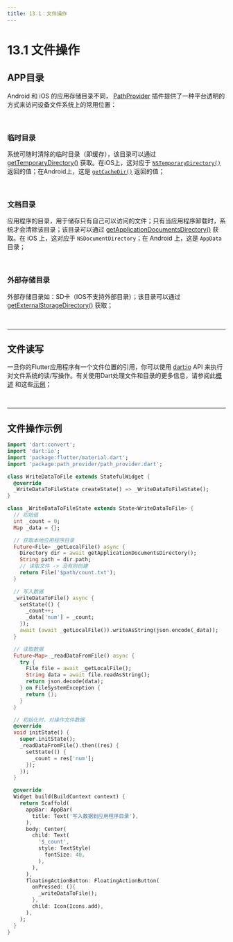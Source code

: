 ```yaml
---
title: 13.1：文件操作
---
```


# 13.1 文件操作

## APP目录

Android 和 iOS 的应用存储目录不同， [PathProvider](https://pub.dev/packages/path_provider) 插件提供了一种平台透明的方式来访问设备文件系统上的常用位置：

<br>

### 临时目录

系统可随时清除的临时目录（即缓存），该目录可以通过 [getTemporaryDirectory()]() 获取。在iOS上，这对应于 [`NSTemporaryDirectory()`](https://developer.apple.com/reference/foundation/1409211-nstemporarydirectory) 返回的值；在Android上，这是 [`getCacheDir()`](https://developer.android.com/reference/android/content/Context.html#getCacheDir()) 返回的值；

<br>

### 文档目录

应用程序的目录，用于储存只有自己可以访问的文件；只有当应用程序卸载时，系统才会清除该目录；该目录可以通过 [getApplicationDocumentsDirectory()]() 获取。在 iOS 上，这对应于 `NSDocumentDirectory`；在 Android 上，这是 `AppData`目录；

<br>

### 外部存储目录

外部存储目录如：SD卡（IOS不支持外部目录）；该目录可以通过 [getExternalStorageDirectory()]() 获取；

<br>

---

## 文件读写

一旦你的Flutter应用程序有一个文件位置的引用，你可以使用 [dart:io](https://api.dartlang.org/stable/dart-io/dart-io-library.html) API 来执行对文件系统的读/写操作。有关使用Dart处理文件和目录的更多信息，请参阅此[概述](https://www.dartlang.org/articles/dart-vm/io) 和这些[示例](https://www.dartlang.org/dart-vm/dart-by-example#files-directories-and-symlinks)；

<br>

---

## 文件操作示例

```dart
import 'dart:convert';
import 'dart:io';
import 'package:flutter/material.dart';
import 'package:path_provider/path_provider.dart';

class WriteDataToFile extends StatefulWidget {
  @override
  _WriteDataToFileState createState() => _WriteDataToFileState();
}

class _WriteDataToFileState extends State<WriteDataToFile> {
  // 初始值
  int _count = 0;
  Map _data = {};

  // 获取本地应用程序目录
  Future<File> _getLocalFile() async {
    Directory dir = await getApplicationDocumentsDirectory();
    String path = dir.path;
    // 读取文件 -> 没有则创建
    return File('$path/count.txt');
  }

  // 写入数据
  _writeDataToFile() async {
    setState(() {
      _count++;
      _data['num'] = _count;
    });
    await (await _getLocalFile()).writeAsString(json.encode(_data));
  }

  // 读取数据
  Future<Map> _readDataFromFile() async {
    try {
      File file = await _getLocalFile();
      String data = await file.readAsString();
      return json.decode(data);
    } on FileSystemException {
      return {};
    }
  }

  // 初始化时，对操作文件数据
  @override
  void initState() {
    super.initState();
    _readDataFromFile().then((res) {
      setState(() {
        _count = res['num'];
      });
    });
  }

  @override
  Widget build(BuildContext context) {
    return Scaffold(
      appBar: AppBar(
        title: Text('写入数据到应用程序目录'),
      ),
      body: Center(
        child: Text(
          '$_count',
          style: TextStyle(
            fontSize: 40,
          ),
        ),
      ),
      floatingActionButton: FloatingActionButton(
        onPressed: (){
          _writeDataToFile();
        },
        child: Icon(Icons.add),
      ),
    );
  }
}
```



